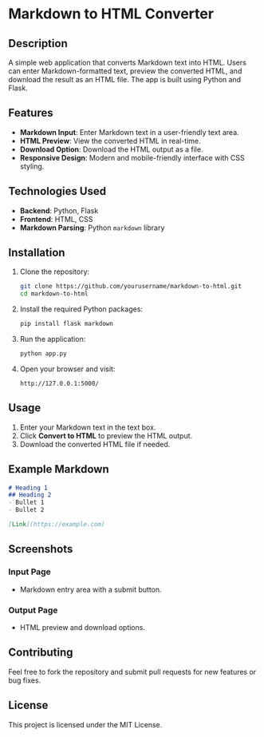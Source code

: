 
# Markdown to HTML Converter

## Description
A simple web application that converts Markdown text into HTML. Users can enter Markdown-formatted text, preview the converted HTML, and download the result as an HTML file. The app is built using Python and Flask.

## Features
- **Markdown Input**: Enter Markdown text in a user-friendly text area.
- **HTML Preview**: View the converted HTML in real-time.
- **Download Option**: Download the HTML output as a file.
- **Responsive Design**: Modern and mobile-friendly interface with CSS styling.

## Technologies Used
- **Backend**: Python, Flask
- **Frontend**: HTML, CSS
- **Markdown Parsing**: Python `markdown` library

## Installation
1. Clone the repository:
   ```bash
   git clone https://github.com/yourusername/markdown-to-html.git
   cd markdown-to-html
   ```

2. Install the required Python packages:
   ```bash
   pip install flask markdown
   ```

3. Run the application:
   ```bash
   python app.py
   ```

4. Open your browser and visit:
   ```
   http://127.0.0.1:5000/
   ```

## Usage
1. Enter your Markdown text in the text box.
2. Click **Convert to HTML** to preview the HTML output.
3. Download the converted HTML file if needed.

## Example Markdown
```markdown
# Heading 1
## Heading 2
- Bullet 1
- Bullet 2

[Link](https://example.com)
```

## Screenshots
### Input Page
- Markdown entry area with a submit button.

### Output Page
- HTML preview and download options.

## Contributing
Feel free to fork the repository and submit pull requests for new features or bug fixes.

## License
This project is licensed under the MIT License.
